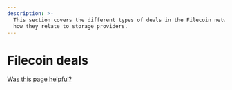 ```yaml
---
description: >-
  This section covers the different types of deals in the Filecoin network, and
  how they relate to storage providers.
---
```


# Filecoin deals

[Was this page helpful?](https://airtable.com/apppq4inOe4gmSSlk/pagoZHC2i1iqgphgl/form?prefill\_Page+URL=https://docs.filecoin.io/storage-providers/filecoin-deals)
